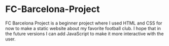 # FC-Barcelona-Project
FC Barcelona Project is a beginner project where I used HTML and CSS for now to make a static website about my favorite football club. I hope that in the future versions I can add JavaScript to make it more interactive with the user.
